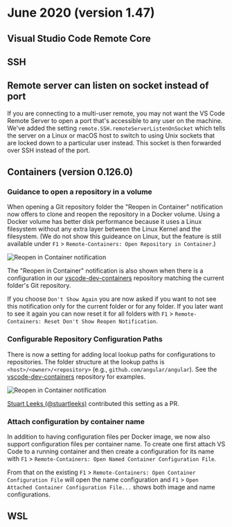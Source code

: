 # June 2020 (version 1.47)

## Visual Studio Code Remote Core

## SSH

## Remote server can listen on socket instead of port

If you are connecting to a multi-user remote, you may not want the VS Code Remote Server to open a port that's accessible to any user on the machine. We've added the setting `remote.SSH.remoteServerListenOnSocket` which tells the server on a Linux or macOS host to switch to using Unix sockets that are locked down to a particular user instead. This socket is then forwarded over SSH instead of the port.

## Containers (version 0.126.0)

### Guidance to open a repository in a volume

When opening a Git repository folder the "Reopen in Container" notification now offers to clone and reopen the repository in a Docker volume. Using a Docker volume has better disk performance because it uses a Linux filesystem without any extra layer between the Linux Kernel and the filesystem. (We do not show this guideance on Linux, but the feature is still available under `F1` > `Remote-Containers: Open Repository in Container`.)

![Reopen in Container notification](images/1_47/reopenincontainernotification.png)

The "Reopen in Container" notification is also shown when there is a configuration in our [vscode-dev-containers](https://github.com/microsoft/vscode-dev-containers/tree/master/repository-containers) repository matching the current folder's Git repository.

If you choose `Don't Show Again` you are now asked if you want to not see this notification only for the current folder or for any folder. If you later want to see it again you can now reset it for all folders with `F1` > `Remote-Containers: Reset Don't Show Reopen Notification`.

### Configurable Repository Configuration Paths

There is now a setting for adding local lookup paths for configurations to repositories. The folder structure at the lookup paths is `<host>/<owner>/<repository>` (e.g., `github.com/angular/angular`). See the [vscode-dev-containers](https://github.com/microsoft/vscode-dev-containers/tree/master/repository-containers) repository for examples.

![Reopen in Container notification](images/1_47/repoconfigpathssetting.png)

[Stuart Leeks (@stuartleeks)](https://github.com/stuartleeks) contributed this setting as a PR.

### Attach configuration by container name

In addition to having configuration files per Docker image, we now also support configuration files per container name. To create one first attach VS Code to a running container and then create a configuration for its name with `F1` > `Remote-Containers: Open Named Container Configuration File`.

From that on the existing `F1` > `Remote-Containers: Open Container Configuration File` will open the name configuration and `F1` > `Open Attached Container Configuration File...` shows both image and name configurations.

## WSL
